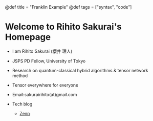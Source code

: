 @def title = "Franklin Example"
@def tags = ["syntax", "code"]

# Welcome to Rihito Sakurai's Homepage

- I am Rihito Sakurai (櫻井 理人)

- JSPS PD Fellow, University of Tokyo 

- Research on quantum-classical hybrid algorithms & tensor network method

- Tensor everywhere for everyone

- Email:sakurairihito(at)gmail.com

- Tech blog
    - [Zenn](https://zenn.dev/rihitosakurai)
 